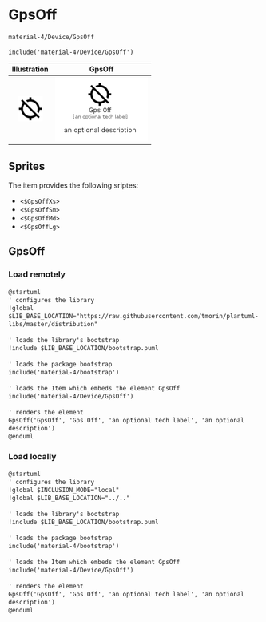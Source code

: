# GpsOff


```text
material-4/Device/GpsOff
```

```text
include('material-4/Device/GpsOff')
```



| Illustration | GpsOff |
| :---: | :---: |
| ![illustration for Illustration](../../material-4/Device/GpsOff.png) | ![illustration for GpsOff](../../material-4/Device/GpsOff.Local.png) |



## Sprites
The item provides the following sriptes:

- `<$GpsOffXs>`
- `<$GpsOffSm>`
- `<$GpsOffMd>`
- `<$GpsOffLg>`





## GpsOff

### Load remotely
```plantuml
@startuml
' configures the library
!global $LIB_BASE_LOCATION="https://raw.githubusercontent.com/tmorin/plantuml-libs/master/distribution"

' loads the library's bootstrap
!include $LIB_BASE_LOCATION/bootstrap.puml

' loads the package bootstrap
include('material-4/bootstrap')

' loads the Item which embeds the element GpsOff
include('material-4/Device/GpsOff')

' renders the element
GpsOff('GpsOff', 'Gps Off', 'an optional tech label', 'an optional description')
@enduml
```

### Load locally
```plantuml
@startuml
' configures the library
!global $INCLUSION_MODE="local"
!global $LIB_BASE_LOCATION="../.."

' loads the library's bootstrap
!include $LIB_BASE_LOCATION/bootstrap.puml

' loads the package bootstrap
include('material-4/bootstrap')

' loads the Item which embeds the element GpsOff
include('material-4/Device/GpsOff')

' renders the element
GpsOff('GpsOff', 'Gps Off', 'an optional tech label', 'an optional description')
@enduml
```

